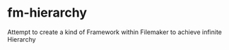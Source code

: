 # fm-hierarchy
Attempt to create a kind of Framework within Filemaker to achieve infinite Hierarchy
